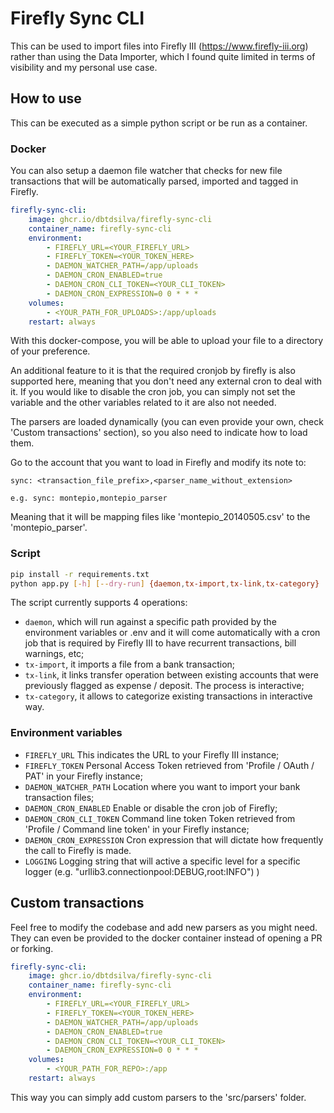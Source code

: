 # Firefly Sync CLI

This can be used to import files into Firefly III (https://www.firefly-iii.org) rather than using the Data Importer, which I found quite limited in terms of visibility and my personal use case.

## How to use

This can be executed as a simple python script or be run as a container.

### Docker

You can also setup a daemon file watcher that checks for new file transactions that will be automatically parsed, imported and tagged in Firefly.

```yaml
firefly-sync-cli:
    image: ghcr.io/dbtdsilva/firefly-sync-cli
    container_name: firefly-sync-cli
    environment:
        - FIREFLY_URL=<YOUR_FIREFLY_URL>
        - FIREFLY_TOKEN=<YOUR_TOKEN_HERE>
        - DAEMON_WATCHER_PATH=/app/uploads
        - DAEMON_CRON_ENABLED=true
        - DAEMON_CRON_CLI_TOKEN=<YOUR_CLI_TOKEN>
        - DAEMON_CRON_EXPRESSION=0 0 * * *
    volumes:
        - <YOUR_PATH_FOR_UPLOADS>:/app/uploads
    restart: always
```

With this docker-compose, you will be able to upload your file to a directory of your preference. 

An additional feature to it is that the required cronjob by firefly is also supported here, meaning that you don't need any external cron to deal with it. If you would like to disable the cron job, you can simply not set the variable and the other variables related to it are also not needed.

The parsers are loaded dynamically (you can even provide your own, check 'Custom transactions' section), so you also need to indicate how to load them.

Go to the account that you want to load in Firefly and modify its note to:

```
sync: <transaction_file_prefix>,<parser_name_without_extension>

e.g. sync: montepio,montepio_parser
```

Meaning that it will be mapping files like 'montepio_20140505.csv' to the 'montepio_parser'.

### Script

```bash
pip install -r requirements.txt
python app.py [-h] [--dry-run] {daemon,tx-import,tx-link,tx-category}
```

The script currently supports 4 operations:
- `daemon`, which will run against a specific path provided by the environment variables or .env and it will come automatically with a cron job that is required by Firefly III to have recurrent transactions, bill warnings, etc;
- `tx-import`, it imports a file from a bank transaction;
- `tx-link`, it links transfer operation between existing accounts that were previously flagged as expense / deposit. The process is interactive;
- `tx-category`, it allows to categorize existing transactions in interactive way.

### Environment variables

- `FIREFLY_URL` This indicates the URL to your Firefly III instance;
- `FIREFLY_TOKEN` Personal Access Token retrieved from 'Profile / OAuth / PAT' in your Firefly instance;
- `DAEMON_WATCHER_PATH` Location where you want to import your bank transaction files;
- `DAEMON_CRON_ENABLED` Enable or disable the cron job of Firefly;
- `DAEMON_CRON_CLI_TOKEN` Command line token Token retrieved from 'Profile / Command line token' in your Firefly instance;
- `DAEMON_CRON_EXPRESSION` Cron expression that will dictate how frequently the call to Firefly is made.
- `LOGGING` Logging string that will active a specific level for a specific logger (e.g. "urllib3.connectionpool:DEBUG,root:INFO")
)

## Custom transactions

Feel free to modify the codebase and add new parsers as you might need.
They can even be provided to the docker container instead of opening a PR or forking.

```yaml
firefly-sync-cli:
    image: ghcr.io/dbtdsilva/firefly-sync-cli
    container_name: firefly-sync-cli
    environment:
        - FIREFLY_URL=<YOUR_FIREFLY_URL>
        - FIREFLY_TOKEN=<YOUR_TOKEN_HERE>
        - DAEMON_WATCHER_PATH=/app/uploads
        - DAEMON_CRON_ENABLED=true
        - DAEMON_CRON_CLI_TOKEN=<YOUR_CLI_TOKEN>
        - DAEMON_CRON_EXPRESSION=0 0 * * *
    volumes:
        - <YOUR_PATH_FOR_REPO>:/app
    restart: always
```

This way you can simply add custom parsers to the 'src/parsers' folder.

